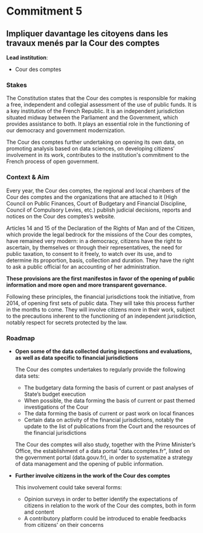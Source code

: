 # Commitment 5

## Impliquer davantage les citoyens dans les travaux menés par la Cour des comptes

**Lead institution**:
- Cour des comptes

### Stakes

The Constitution states that the Cour des comptes is responsible for making a free, independent and collegial assessment of the use of public funds. It is a key institution of the French Republic. It is an independent jurisdiction situated midway between the Parliament and the Government, which provides assistance to both. It plays an essential role in the functioning of our democracy and government modernization.

The Cour des comptes further undertaking on opening its own data, on promoting analysis based on data sciences, on developing citizens’ involvement in its work, contributes to the institution's commitment to the French process of open government.  

### Context & Aim

Every year, the Cour des comptes, the regional and local chambers of the Cour des comptes and the organizations that are attached to it (High Council on Public Finances, Court of Budgetary and Financial Discipline, Council of Compulsory Levies, etc.) publish judicial decisions, reports and notices on the Cour des comptes’s website.

Articles 14 and 15 of the Declaration of the Rights of Man and of the Citizen, which provide the legal bedrock for the missions of the Cour des comptes, have remained very modern: in a democracy, citizens have the right to ascertain, by themselves or through their representatives, the need for public taxation, to consent to it freely, to watch over its use, and to determine its proportion, basis, collection and duration. They have the right to ask a public official for an accounting of her administration.

**These provisions are the first manifestos in favor of the opening of public information and more open and more transparent governance.**

Following these principles, the financial jurisdictions took the initiative, from 2014, of opening first sets of public data. They will take this process further in the months to come. They will involve citizens more in their work, subject to the precautions inherent to the functioning of an independent jurisdiction, notably respect for secrets protected by the law.

### Roadmap

- **Open some of the data collected during inspections and evaluations, as well as data specific to financial jurisdictions**

  The Cour des comptes undertakes to regularly provide the following data sets:

  - The budgetary data forming the basis of current or past analyses of State’s budget execution
  - When possible, the data forming the basis of current or past themed investigations of the Cour
  - The data forming the basis of current or past work on local finances
  - Certain data on activity of the financial jurisdictions, notably the update to the list of publications from the Court and the resources of the financial jurisdictions

  The Cour des comptes will also study, together with the Prime Minister’s Office, the establishment of a data portal "data.ccomptes.fr", listed on the government portal (data.gouv.fr), in order to systematize a strategy of data management and the opening of public information.

- **Further involve citizens in the work of the Cour des comptes**

  This involvement could take several forms:

  - Opinion surveys in order to better identify the expectations of citizens in relation to the work of the Cour des comptes, both in form and content
  - A contributory platform could be introduced to enable feedbacks from citizens' on their concerns
